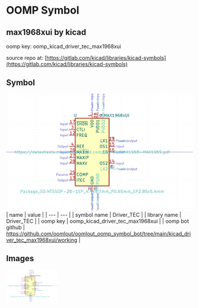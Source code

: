 # OOMP Symbol  
## max1968xui  by kicad  
  
oomp key: oomp_kicad_driver_tec_max1968xui  
  
source repo at: [https://gitlab.com/kicad/libraries/kicad-symbols](https://gitlab.com/kicad/libraries/kicad-symbols)  
## Symbol  
  
[![working.png](working_600.png)](working.png)  
| name | value | 
| --- | --- | 
| symbol name | Driver_TEC | 
| library name | Driver_TEC | 
| oomp key | oomp_kicad_driver_tec_max1968xui | 
| oomp bot github | https://github.com/oomlout/oomlout_oomp_symbol_bot/tree/main/kicad_driver_tec_max1968xui/working | 
## Images  
  
[![working.png](working_140.png)](working.png)  
